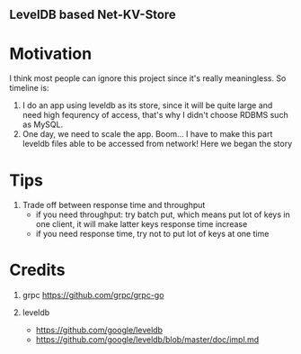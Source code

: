 LevelDB based Net-KV-Store
---
# Motivation
I think most people can ignore this project since it's really meaningless. So timeline is: 
1. I do an app using leveldb as its store, since it will be quite large and need high fequrency of access, that's why I didn't choose RDBMS such as MySQL. 
2. One day, we need to scale the app. Boom... I have to make this part leveldb files able to be accessed from network! Here we began the story

# Tips
1. Trade off between response time and throughput
   - if you need throughput: try batch put, which means put lot of keys in one client, it will make latter keys response time increase
   - if you need response time, try not to put lot of keys at one time

# Credits

1. grpc
   https://github.com/grpc/grpc-go

2. leveldb
   - https://github.com/google/leveldb
   - https://github.com/google/leveldb/blob/master/doc/impl.md
